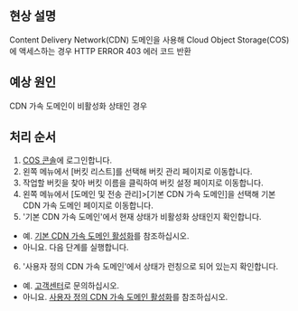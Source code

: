 ## 현상 설명

Content Delivery Network(CDN) 도메인을 사용해 Cloud Object Storage(COS)에 액세스하는 경우 HTTP ERROR 403 에러 코드 반환


## 예상 원인

CDN 가속 도메인이 비활성화 상태인 경우

## 처리 순서

1. [COS 콘솔](https://console.cloud.tencent.com/cos5)에 로그인합니다.
2. 왼쪽 메뉴에서 [버킷 리스트]를 선택해 버킷 관리 페이지로 이동합니다.
3. 작업할 버킷을 찾아 버킷 이름을 클릭하여 버킷 설정 페이지로 이동합니다.
4. 왼쪽 메뉴에서 [도메인 및 전송 관리]>[기본 CDN 가속 도메인]을 선택해 기본 CDN 가속 도메인 페이지로 이동합니다.
5. '기본 CDN 가속 도메인'에서 현재 상태가 비활성화 상태인지 확인합니다.
 - 예. [기본 CDN 가속 도메인 활성화](https://intl.cloud.tencent.com/document/product/436/31505)를 참조하십시오.
 - 아니요. 다음 단계를 실행합니다.
6. '사용자 정의 CDN 가속 도메인'에서 상태가 런칭으로 되어 있는지 확인합니다.
 - 예. [고객센터](https://intl.cloud.tencent.com/support)로 문의하십시오.
 - 아니요. [사용자 정의 CDN 가속 도메인 활성화](https://intl.cloud.tencent.com/document/product/436/31506)를 참조하십시오.

